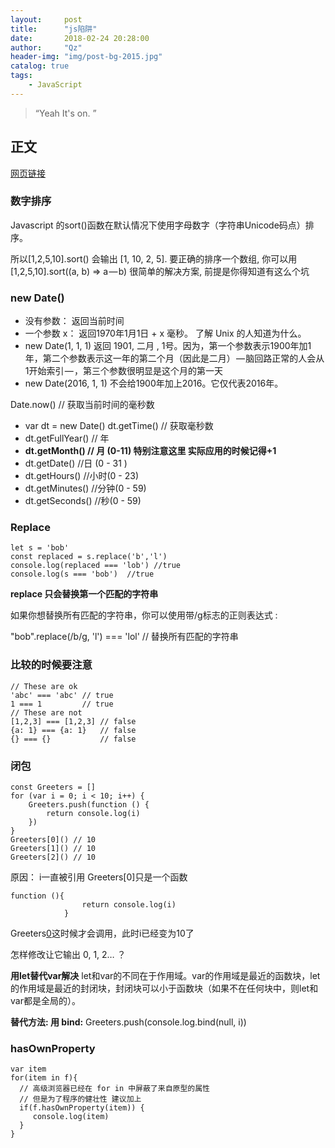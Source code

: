 ```yaml
---
layout:     post
title:      "js陷阱"
date:       2018-02-24 20:28:00
author:     "Qz"
header-img: "img/post-bg-2015.jpg"
catalog: true
tags:
    - JavaScript
---
```


> “Yeah It's on. ”


## 正文
[网页链接](https://mp.weixin.qq.com/s/LxJtnDghx09wFG9bM20ZcA)


### 数字排序
Javascript 的sort()函数在默认情况下使用字母数字（字符串Unicode码点）排序。

所以[1,2,5,10].sort() 会输出 [1, 10, 2, 5].
要正确的排序一个数组, 你可以用 [1,2,5,10].sort((a, b) => a — b)
很简单的解决方案, 前提是你得知道有这么个坑


### new Date()
* 没有参数： 返回当前时间
* 一个参数 x： 返回1970年1月1日 + x 毫秒。 了解 Unix 的人知道为什么。
* new Date(1, 1, 1) 返回 1901, 二月 , 1号。因为，第一个参数表示1900年加1年，第二个参数表示这一年的第二个月（因此是二月） — 脑回路正常的人会从1开始索引 — ，第三个参数很明显是这个月的第一天
* new Date(2016, 1, 1) 不会给1900年加上2016。它仅代表2016年。


Date.now() // 获取当前时间的毫秒数
* var dt = new Date() dt.getTime() // 获取毫秒数
* dt.getFullYear() // 年 
* **dt.getMonth() // 月 (0-11) 特别注意这里 实际应用的时候记得+1**
* dt.getDate() //日 (0 - 31 ) 
* dt.getHours() //小时(0 - 23) 
* dt.getMinutes() //分钟(0 - 59)
* dt.getSeconds() //秒(0 - 59)


### Replace
```
let s = 'bob'
const replaced = s.replace('b','l')
console.log(replaced === 'lob') //true
console.log(s === 'bob')  //true
```

**replace 只会替换第一个匹配的字符串**

如果你想替换所有匹配的字符串，你可以使用带/g标志的正则表达式 :

"bob".replace(/b/g, 'l') === 'lol' // 替换所有匹配的字符串

###  比较的时候要注意
```
// These are ok
'abc' === 'abc' // true
1 === 1         // true
// These are not
[1,2,3] === [1,2,3] // false
{a: 1} === {a: 1}   // false
{} === {}           // false
```


### 闭包
```
const Greeters = []
for (var i = 0; i < 10; i++) {
    Greeters.push(function () {
        return console.log(i)
    })
}
Greeters[0]() // 10
Greeters[1]() // 10
Greeters[2]() // 10
```

原因：
i一直被引用
Greeters[0]只是一个函数
```
function (){
				return console.log(i)
			}
```
Greeters[0]()这时候才会调用，此时i已经变为10了 

怎样修改让它输出 0, 1, 2… ？

**用let替代var解决**
let和var的不同在于作用域。var的作用域是最近的函数块，let的作用域是最近的封闭块，封闭块可以小于函数块（如果不在任何块中，则let和var都是全局的）。

**替代方法: 用 bind:**
Greeters.push(console.log.bind(null, i))

### hasOwnProperty
```
var item
for(item in f){
  // 高级浏览器已经在 for in 中屏蔽了来自原型的属性
  // 但是为了程序的健壮性 建议加上
  if(f.hasOwnProperty(item)) {
     console.log(item)
  }
}
```

